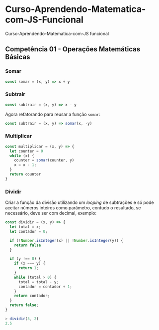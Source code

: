 # Curso-Aprendendo-Matematica-com-JS-Funcional
Curso-Aprendendo-Matematica-com-JS funcional

## Competência 01 - Operações Matemáticas Básicas

### Somar

```js
const somar = (x, y) => x + y
```

### Subtrair

```js
const subtrair = (x, y) => x - y
```
Agora refatorando para reusar a função `somar`:

```js
const subtrair = (x, y) => somar(x, -y)
```


### Multiplicar

```js
const multiplicar = (x, y) => {
  let counter = 0
  while (x) {
    counter = somar(counter, y)
    x = x - 1;
  }
  return counter
}
```
### Dividir


Criar a função da divisão utilizando um *looping* de subtrações e só pode aceitar números inteiros como parâmetro, contudo o resultado, se necessário, deve ser com decimal, exemplo:

```js
const dividir = (x, y) => {
  let total = x;
  let contador = 0;

  if (!Number.isInteger(x) || !Number.isInteger(y)) {
    return false
  }

  if (y !== 0) {
    if (x === y) {
      return 1;
    }
    while (total > 0) {
      total = total - y;
      contador = contador + 1;
    }
    return contador;
  }
  return false;
}
```

```js
> dividir(5, 2)
2.5
```

